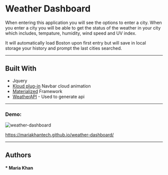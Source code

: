 # Weather Dashboard

When entering this application you will see the options to enter a city. When you enter a city you will be able to get the status of the weather in your city which includes, tempature, humidity, wind speed and UV index.

It will automatically load Boston upon first entry but will save in local storage your history and prompt the last cities searched.
***
## Built With

* Jquery 
* [Kloud plug-in](https://skyrim.github.io/klouds/) Navbar cloud animation
* [Materialized](https://materializecss.com/getting-started.html) Framework
* [WeatherAPI](https://openweathermap.org/api/) - Used to generate api
***

### Demo:

![weather-dashboard](https://user-images.githubusercontent.com/61640527/82172695-ea34c800-9898-11ea-9432-910c534e3c92.gif)

https://mariakhantech.github.io/weather-dashboard/

***
## Authors

#### * Maria Khan
